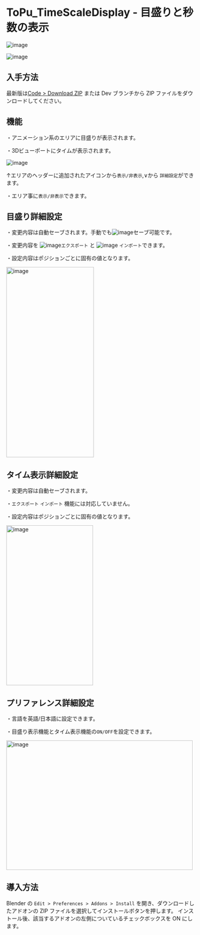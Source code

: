 # ToPu_TimeScaleDisplay - 目盛りと秒数の表示

![image](https://github.com/user-attachments/assets/2cfba2a8-46da-4f4c-ae5c-4f1b09b277e3)

![image](https://github.com/user-attachments/assets/042a6060-fd7d-4365-b408-6a9119d8130e)



## 入手方法
最新版は[Code > Download ZIP](https://github.com/http4211/ToPu_Time-Scale-Display/releases) または Dev ブランチから ZIP ファイルをダウンロードしてください。

## 機能

・アニメーション系のエリアに目盛りが表示されます。

・3Dビューポートにタイムが表示されます。

![image](https://github.com/user-attachments/assets/1326dda9-34e0-4cf3-ab1f-990d1263ec79)

↑エリアのヘッダーに追加されたアイコンから`表示/非表示`,∨から `詳細設定`ができます。

・エリア事に`表示/非表示`できます。

## 目盛り詳細設定

・変更内容は自動セーブされます。手動でも![image](https://github.com/user-attachments/assets/e1061473-661c-4e5d-8813-e317c7c614cf)セーブ可能です。


・変更内容を ![image](https://github.com/user-attachments/assets/b1bd18b7-750f-4494-a7ea-9fa138d51772)`エクスポート` と ![image](https://github.com/user-attachments/assets/0f1b4944-d01a-444e-9135-353fbc67c835)
`インポート`できます。

・設定内容はポジションごとに固有の値となります。

<img width="230" height="501" alt="image" src="https://github.com/user-attachments/assets/29c99245-7d47-45a1-af5a-7a4457251e2b" />




## タイム表示詳細設定

・変更内容は自動セーブされます。

・`エクスポート` `インポート` 機能には対応していません。

・設定内容はポジションごとに固有の値となります。

<img width="228" height="421" alt="image" src="https://github.com/user-attachments/assets/ff7184e3-cf8a-41d5-87d3-4ed460a0e3ff" />



## プリファレンス詳細設定
・言語を英語/日本語に設定できます。

・目盛り表示機能とタイム表示機能の`ON/OFF`を設定できます。

<img width="490" height="341" alt="image" src="https://github.com/user-attachments/assets/56d7a0f2-105b-4c5f-8024-acbe28afcd09" />


## 導入方法
Blender の `Edit > Preferences > Addons > Install` を開き、ダウンロードしたアドオンの ZIP ファイルを選択してインストールボタンを押します。 インストール後、該当するアドオンの左側についているチェックボックスを ON にします。

